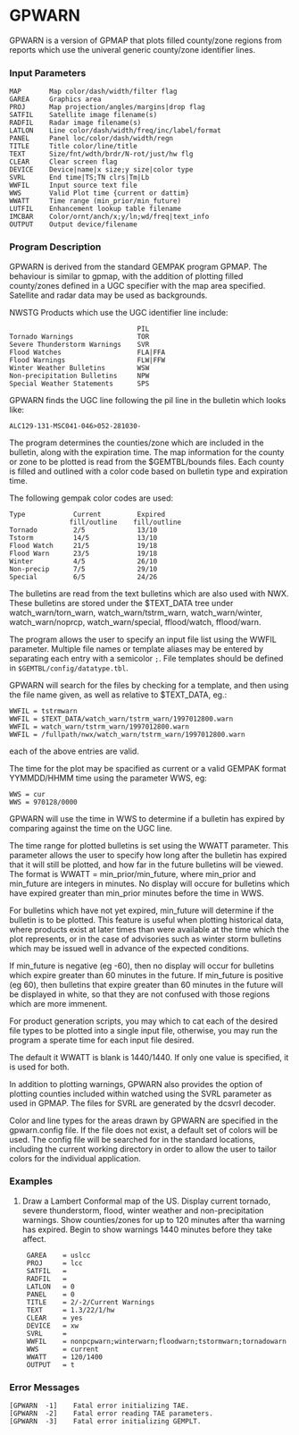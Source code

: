 # GPWARN

GPWARN is a version of GPMAP that plots filled county/zone regions from reports
which use the univeral generic county/zone identifier lines.

### Input Parameters
 
    MAP       Map color/dash/width/filter flag
    GAREA     Graphics area
    PROJ      Map projection/angles/margins|drop flag
    SATFIL    Satellite image filename(s)
    RADFIL    Radar image filename(s)
    LATLON    Line color/dash/width/freq/inc/label/format
    PANEL     Panel loc/color/dash/width/regn
    TITLE     Title color/line/title
    TEXT      Size/fnt/wdth/brdr/N-rot/just/hw flg
    CLEAR     Clear screen flag
    DEVICE    Device|name|x size;y size|color type
    SVRL      End time|TS;TN clrs|Tm|Lb
    WWFIL     Input source text file
    WWS       Valid Plot time {current or dattim}
    WWATT     Time range (min_prior/min_future)
    LUTFIL    Enhancement lookup table filename
    IMCBAR    Color/ornt/anch/x;y/ln;wd/freq|text_info
    OUTPUT    Output device/filename
 
 

### Program Description
 
GPWARN is derived from the standard GEMPAK program GPMAP.
The behaviour is similar to gpmap, with the addition of
plotting filled county/zones defined in a UGC specifier
with the map area specified. Satellite and radar data may
be used as backgrounds.

NWSTG Products which use the UGC identifier line include:

                                    PIL
    Tornado Warnings                TOR
    Severe Thunderstorm Warnings    SVR
    Flood Watches                   FLA|FFA
    Flood Warnings                  FLW|FFW
    Winter Weather Bulletins        WSW
    Non-precipitation Bulletins     NPW
    Special Weather Statements      SPS

GPWARN finds the UGC line following the pil line in the
bulletin which looks like:

    ALC129-131-MSC041-046>052-281030-

The program determines the counties/zone which are included in the
bulletin, along with the expiration time. The map information
for the county or zone to be plotted is read from the $GEMTBL/bounds
files. Each county is filled and outlined with a color code based
on bulletin type and expiration time.

The following gempak color codes are used:

    Type            Current         Expired
                   fill/outline    fill/outline
    Tornado         2/5             13/10
    Tstorm          14/5            13/10
    Flood Watch     21/5            19/18
    Flood Warn      23/5            19/18
    Winter          4/5             26/10
    Non-precip      7/5             29/10
    Special         6/5             24/26

The bulletins are read from the text bulletins which are
also used with NWX. These bulletins are stored under the
$TEXT_DATA tree under watch_warn/torn_warn, watch_warn/tstrm_warn,
watch_warn/winter, watch_warn/noprcp, watch_warn/special,
fflood/watch, fflood/warn.

The program allows the user to specify an input file list using the
WWFIL parameter. Multiple file names or template aliases may be
entered by separating each entry with a semicolor `;`. File templates
should be defined in `$GEMTBL/config/datatype.tbl`.

GPWARN will search for the files by checking for a template, and
then using the file name given, as well as
relative to $TEXT_DATA, eg.:

    WWFIL = tstrmwarn
    WWFIL = $TEXT_DATA/watch_warn/tstrm_warn/1997012800.warn
    WWFIL = watch_warn/tstrm_warn/1997012800.warn
    WWFIL = /fullpath/nwx/watch_warn/tstrm_warn/1997012800.warn

each of the above entries are valid.

The time for the plot may be spacified as current or a valid GEMPAK
format YYMMDD/HHMM time using the parameter WWS, eg:

    WWS = cur
    WWS = 970128/0000

GPWARN will use the time in WWS to determine if a bulletin
has expired by comparing against the time on the UGC line.

The time range for plotted bulletins is set using the WWATT
parameter. This parameter allows the user to specify how
long after the bulletin has expired that it will still be
plotted, and how far in the future bulletins will be viewed.
The format is WWATT = min_prior/min_future,
where min_prior and min_future are integers in minutes.
No display will occure for bulletins which have expired
greater than min_prior minutes before the time in WWS.

For bulletins which have not yet expired, min_future will
determine if the bulletin is to be plotted. This feature
is useful when plotting historical data, where products
exist at later times than were available at the time which
the plot represents, or in the case of advisories such
as winter storm bulletins which may be issued well in
advance of the expected conditions.

If min_future is negative (eg -60), then no display will
occur for bulletins which expire greater than 60 minutes
in the future. If min_future is positive (eg 60), then
bulletins that expire greater than 60 minutes in the
future will be displayed in white, so that they are not
confused with those regions which are more immenent.

For product generation scripts, you may which to cat
each of the desired file types to be plotted into a
single input file, otherwise, you may run the program
a sperate time for each input file desired.

The default it WWATT is blank is 1440/1440. If only
one value is specified, it is used for both.

In addition to plotting warnings, GPWARN also provides the
option of plotting counties included within watched using
the SVRL parameter as used in GPMAP. The files for SVRL are
generated by the dcsvrl decoder.

Color and line types for the areas drawn by GPWARN are specified
in the gpwarn.config file. If the file does not exist, a default
set of colors will be used. The config file will be searched for
in the standard locations, including the current working directory
in order to allow the user to tailor colors for the individual
application.


### Examples
 
1.  Draw a Lambert Conformal map of the US.
    Display current tornado, severe thunderstorm, flood,
    winter weather and non-precipitation warnings.
    Show counties/zones for up to 120 minutes after tha
    warning has expired. Begin to show warnings 1440
    minutes before they take affect.

         GAREA    = uslcc
         PROJ     = lcc
         SATFIL   =
         RADFIL   =
         LATLON   = 0
         PANEL    = 0
         TITLE    = 2/-2/Current Warnings
         TEXT     = 1.3/22/1/hw
         CLEAR    = yes
         DEVICE   = xw
         SVRL     =
         WWFIL    = nonpcpwarn;winterwarn;floodwarn;tstormwarn;tornadowarn
         WWS      = current
         WWATT    = 120/1400
         OUTPUT   = t


### Error Messages
 
    [GPWARN  -1]    Fatal error initializing TAE.
    [GPWARN  -2]    Fatal error reading TAE parameters.
    [GPWARN  -3]    Fatal error initializing GEMPLT.
